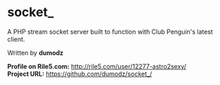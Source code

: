 socket_
=======

A PHP stream socket server built to function with Club Penguin's latest client.

Written  by <b>dumodz</b>

<b>Profile on Rile5.com:</b> http://rile5.com/user/12277-astro2sexy/
<br />
<b>Project URL:</b> https://github.com/dumodz/socket_/
